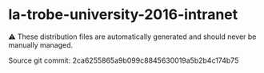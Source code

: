 # la-trobe-university-2016-intranet

:warning: These distribution files are automatically generated and should never be manually managed.

Source git commit: 2ca6255865a9b099c8845630019a5b2b4c174b75

